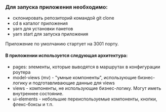 ### Для запуска приложения необходимо:
- склонировать репозиторий командой git clone
- cd в каталог приложения
- yarn для установки пакетов
- yarn start для запуска приложения

Приложение по умолчанию стартует на 3001 порту.

#### В приложении используется следующая архитектура:

- pages: элементы, которые выводятся в маршрутах в конфигурации роутера
- model-views (mv) - "умные компоненты", использующие бизнес-логику и подготавливающие данные для views
- views - компоненты, не использующие бизнес-логику. Могут иметь внутреннее состояние.
- ui-elements - небольшие переиспользуемые компоненты, кнопки, флекс-боксы и т.п.
